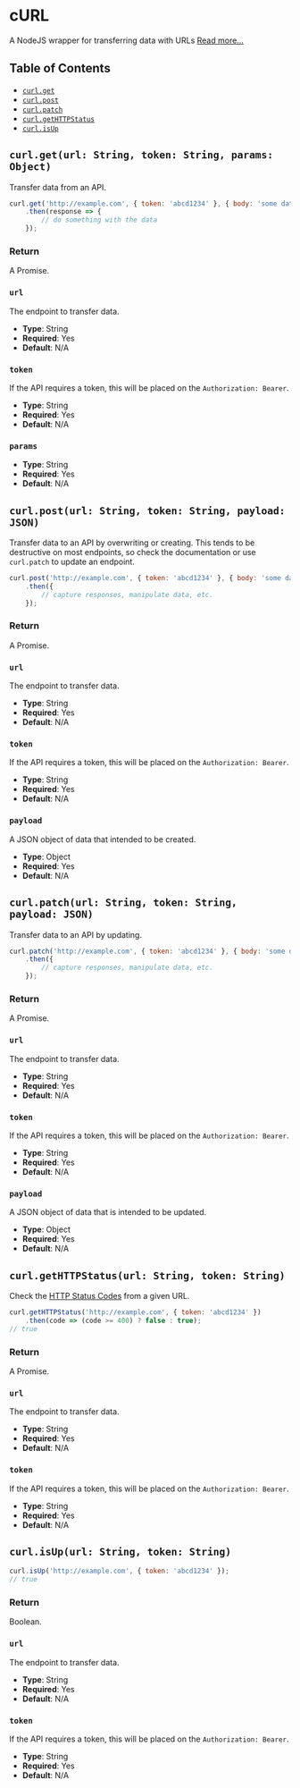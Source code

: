 # cURL

A NodeJS wrapper for transferring data with URLs [Read more…](https://curl.haxx.se/)

## Table of Contents

* [`curl.get`](#curlgeturl-string-token-string-params-object)
* [`curl.post`](#curlposturl-string-token-string-payload-json)
* [`curl.patch`](#curlpatchurl-string-token-string-payload-json)
* [`curl.getHTTPStatus`](#curlgethttpstatusurl-string-token-string)
* [`curl.isUp`](#curlisupurl-string-token-string)

## `curl.get(url: String, token: String, params: Object)`

Transfer data from an API. 

```js
curl.get('http://example.com', { token: 'abcd1234' }, { body: 'some data' })
    .then(response => {
        // do something with the data
    });
```

### Return

A Promise.

### `url`

The endpoint to transfer data.

* **Type**: String
* **Required**: Yes
* **Default**: N/A

### `token`

If the API requires a token, this will be placed on the `Authorization: Bearer`.

* **Type**: String
* **Required**: Yes
* **Default**: N/A

### `params`

* **Type**: String
* **Required**: Yes
* **Default**: N/A

## `curl.post(url: String, token: String, payload: JSON)`

Transfer data to an API by overwriting or creating.  This tends to be destructive on most endpoints, so check the documentation or use `curl.patch` to update an endpoint.

```js
curl.post('http://example.com', { token: 'abcd1234' }, { body: 'some data' })
    .then({
        // capture responses, manipulate data, etc.
    });
```

### Return

A Promise.

### `url`

The endpoint to transfer data.

* **Type**: String
* **Required**: Yes
* **Default**: N/A

### `token`

If the API requires a token, this will be placed on the `Authorization: Bearer`.

* **Type**: String
* **Required**: Yes
* **Default**: N/A

### `payload`

A JSON object of data that intended to be created.

* **Type**: Object
* **Required**: Yes
* **Default**: N/A

## `curl.patch(url: String, token: String, payload: JSON)`

Transfer data to an API by updating.

```js
curl.patch('http://example.com', { token: 'abcd1234' }, { body: 'some data' })
    .then({
        // capture responses, manipulate data, etc.
    });
```

### Return

A Promise.

### `url`

The endpoint to transfer data.

* **Type**: String
* **Required**: Yes
* **Default**: N/A

### `token`

If the API requires a token, this will be placed on the `Authorization: Bearer`.

* **Type**: String
* **Required**: Yes
* **Default**: N/A

### `payload`

A JSON object of data that is intended to be updated.

* **Type**: Object
* **Required**: Yes
* **Default**: N/A

## `curl.getHTTPStatus(url: String, token: String)`

Check the [HTTP Status Codes](https://httpstatuses.com/) from a given URL.

```js
curl.getHTTPStatus('http://example.com', { token: 'abcd1234' })
    .then(code => (code >= 400) ? false : true);
// true
```

### Return

A Promise.

### `url`

The endpoint to transfer data.

* **Type**: String
* **Required**: Yes
* **Default**: N/A

### `token`

If the API requires a token, this will be placed on the `Authorization: Bearer`.

* **Type**: String
* **Required**: Yes
* **Default**: N/A


## `curl.isUp(url: String, token: String)`

```js
curl.isUp('http://example.com', { token: 'abcd1234' });
// true
```

### Return

Boolean.

### `url`

The endpoint to transfer data.

* **Type**: String
* **Required**: Yes
* **Default**: N/A

### `token`

If the API requires a token, this will be placed on the `Authorization: Bearer`.

* **Type**: String
* **Required**: Yes
* **Default**: N/A
